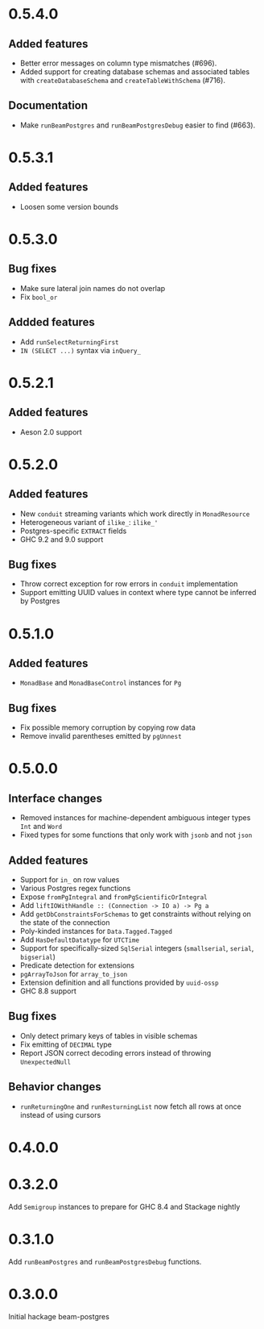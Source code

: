 # 0.5.4.0

## Added features

 * Better error messages on column type mismatches (#696).
 * Added support for creating database schemas and associated tables with `createDatabaseSchema` and `createTableWithSchema` (#716).

## Documentation
 
 * Make `runBeamPostgres` and `runBeamPostgresDebug` easier to find (#663).

# 0.5.3.1

## Added features

 * Loosen some version bounds

# 0.5.3.0

## Bug fixes

 * Make sure lateral join names do not overlap
 * Fix `bool_or`

## Addded features

 * Add `runSelectReturningFirst`
 * `IN (SELECT ...)` syntax via `inQuery_`

# 0.5.2.1

## Added features

 * Aeson 2.0 support

# 0.5.2.0

## Added features

 * New `conduit` streaming variants which work directly in `MonadResource`
 * Heterogeneous variant of `ilike_`: `ilike_'`
 * Postgres-specific `EXTRACT` fields
 * GHC 9.2 and 9.0 support

## Bug fixes

 * Throw correct exception for row errors in `conduit` implementation
 * Support emitting UUID values in context where type cannot be inferred by Postgres

# 0.5.1.0

## Added features

 * `MonadBase` and `MonadBaseControl` instances for `Pg`

## Bug fixes

 * Fix possible memory corruption by copying row data
 * Remove invalid parentheses emitted by `pgUnnest`

# 0.5.0.0

## Interface changes

 * Removed instances for machine-dependent ambiguous integer types `Int` and `Word`
 * Fixed types for some functions that only work with `jsonb` and not `json`

## Added features

 * Support for `in_` on row values
 * Various Postgres regex functions
 * Expose `fromPgIntegral` and `fromPgScientificOrIntegral`
 * Add `liftIOWithHandle :: (Connection -> IO a) -> Pg a`
 * Add `getDbConstraintsForSchemas` to get constraints without relying on the state of the connection
 * Poly-kinded instances for `Data.Tagged.Tagged`
 * Add `HasDefaultDatatype` for `UTCTime`
 * Support for specifically-sized `SqlSerial` integers (`smallserial`, `serial`, `bigserial`)
 * Predicate detection for extensions
 * `pgArrayToJson` for `array_to_json`
 * Extension definition and all functions provided by `uuid-ossp`
 * GHC 8.8 support

## Bug fixes

 * Only detect primary keys of tables in visible schemas
 * Fix emitting of `DECIMAL` type
 * Report JSON correct decoding errors instead of throwing `UnexpectedNull`

## Behavior changes

 * `runReturningOne` and `runResturningList` now fetch all rows at once instead of using cursors

# 0.4.0.0

# 0.3.2.0

Add `Semigroup` instances to prepare for GHC 8.4 and Stackage nightly

# 0.3.1.0

Add `runBeamPostgres` and `runBeamPostgresDebug` functions.

# 0.3.0.0

Initial hackage beam-postgres
